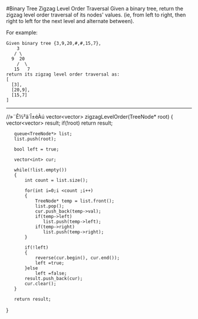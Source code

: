 #Binary Tree Zigzag Level Order Traversal
Given a binary tree, return the zigzag level order traversal of its nodes' values. 
(ie, from left to right, then right to left for the next level and alternate between).

For example:
```
Given binary tree {3,9,20,#,#,15,7},
    3
   / \
  9  20
    /  \
   15   7
return its zigzag level order traversal as:
[
  [3],
  [20,9],
  [15,7]
]

```
---


//»¨Ê½²ã´Î±éÀú
vector<vector<int>> zigzagLevelOrder(TreeNode* root)
{
       vector<vector<int>> result;
       if(!root) return result;
       
       queue<TreeNode*> list;
       list.push(root);
       
       bool left = true;
       
       vector<int> cur;
       
       while(!list.empty())
       {
           int count = list.size();
           
           for(int i=0;i <count ;i++)
           {
               TreeNode* temp = list.front();
               list.pop();
               cur.push_back(temp->val);
               if(temp->left)
                  list.push(temp->left);
               if(temp->right)
                  list.push(temp->right);
           }
           
           if(!left)
           {
               reverse(cur.begin(), cur.end());
               left =true;
           }else
               left =false;
           result.push_back(cur);
           cur.clear();
       }
       
       return result;
}
